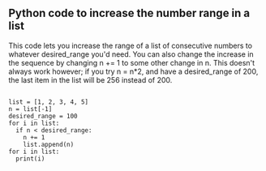 ## Python code to increase the number range in a list

This code lets you increase the range of a list of consecutive numbers to whatever desired_range you'd need. You can also change the increase in the sequence by changing n += 1 to some other change in n. This doesn't always work however; if you try n = n*2, and have a desired_range of 200, the last item in the list will be 256 instead of 200.

~~~

list = [1, 2, 3, 4, 5]
n = list[-1]
desired_range = 100
for i in list:
  if n < desired_range:
    n += 1
    list.append(n)
for i in list:
  print(i)

~~~
      

